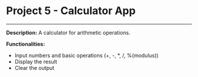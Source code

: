 # Project 5 - Calculator App
---
**Description:**
A calculator for arithmetic operations.

**Functionalities:**
*   Input numbers and basic operations (+, -, *, /, %(modulus))
*   Display the result
*   Clear the output